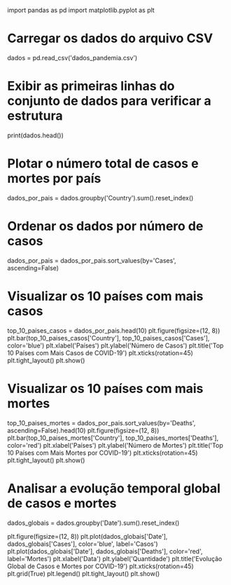 import pandas as pd
import matplotlib.pyplot as plt

# Carregar os dados do arquivo CSV
dados = pd.read_csv('dados_pandemia.csv')

# Exibir as primeiras linhas do conjunto de dados para verificar a estrutura
print(dados.head())

# Plotar o número total de casos e mortes por país
dados_por_pais = dados.groupby('Country').sum().reset_index()

# Ordenar os dados por número de casos
dados_por_pais = dados_por_pais.sort_values(by='Cases', ascending=False)

# Visualizar os 10 países com mais casos
top_10_paises_casos = dados_por_pais.head(10)
plt.figure(figsize=(12, 8))
plt.bar(top_10_paises_casos['Country'], top_10_paises_casos['Cases'], color='blue')
plt.xlabel('Países')
plt.ylabel('Número de Casos')
plt.title('Top 10 Países com Mais Casos de COVID-19')
plt.xticks(rotation=45)
plt.tight_layout()
plt.show()

# Visualizar os 10 países com mais mortes
top_10_paises_mortes = dados_por_pais.sort_values(by='Deaths', ascending=False).head(10)
plt.figure(figsize=(12, 8))
plt.bar(top_10_paises_mortes['Country'], top_10_paises_mortes['Deaths'], color='red')
plt.xlabel('Países')
plt.ylabel('Número de Mortes')
plt.title('Top 10 Países com Mais Mortes por COVID-19')
plt.xticks(rotation=45)
plt.tight_layout()
plt.show()

# Analisar a evolução temporal global de casos e mortes
dados_globais = dados.groupby('Date').sum().reset_index()

plt.figure(figsize=(12, 8))
plt.plot(dados_globais['Date'], dados_globais['Cases'], color='blue', label='Casos')
plt.plot(dados_globais['Date'], dados_globais['Deaths'], color='red', label='Mortes')
plt.xlabel('Data')
plt.ylabel('Quantidade')
plt.title('Evolução Global de Casos e Mortes por COVID-19')
plt.xticks(rotation=45)
plt.grid(True)
plt.legend()
plt.tight_layout()
plt.show()




